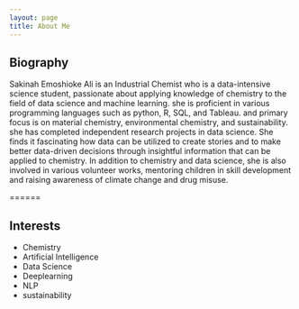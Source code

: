 ```yaml
---
layout: page
title: About Me
---
```


## Biography
Sakinah Emoshioke Ali is an Industrial Chemist who is a data-intensive science student, passionate about applying knowledge of chemistry to the field of data science and machine learning. she is proficient in various programming languages such as python, R, SQL, and Tableau. and primary focus is on material chemistry, environmental chemistry, and sustainability.
she has completed independent research projects in data science. She finds it fascinating how data can be utilized to create stories and to make better data-driven decisions through insightful information that can be applied to chemistry.
In addition to chemistry and data science, she is also involved in various volunteer works, mentoring children in skill development and raising awareness of climate change and drug misuse.

======
## Interests
* Chemistry
* Artificial Intelligence
* Data Science
* Deeplearning
* NLP
* sustainability
